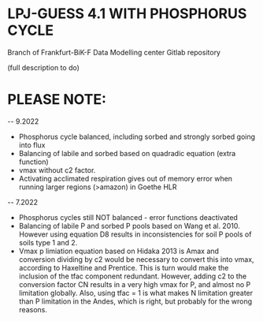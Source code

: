 LPJ-GUESS 4.1 WITH PHOSPHORUS CYCLE
========

Branch of Frankfurt-BiK-F Data Modelling center Gitlab repository

(full description to do)


PLEASE NOTE:
==============

-- 9.2022

- Phosphorus cycle balanced, including sorbed and strongly sorbed going into flux
- Balancing of labile and sorbed based on quadradic equation (extra function)
- vmax without c2 factor.
- Activating acclimated respiration gives out of memory error when running larger regions (>amazon) in Goethe HLR


-- 7.2022

- Phosphorus cycles still NOT balanced - error functions deactivated
- Balancing of labile P and sorbed P pools based on Wang et al. 2010. However using equation D8 results in inconsistencies
for soil P pools of soils type 1 and 2.
- Vmax p limiation equation based on Hidaka 2013 is Amax and conversion dividing by c2 would be necessary to convert this
into vmax, according to Haxeltine and Prentice. This is turn would make the inclusion of the tfac component redundant.
However, adding c2 to the conversion factor CN results in a very high vmax for P, and almost no P limitation globally.
Also, using tfac = 1 is what makes N limitation greater than P limitation in the Andes, which is right, but probably for
the wrong reasons.
